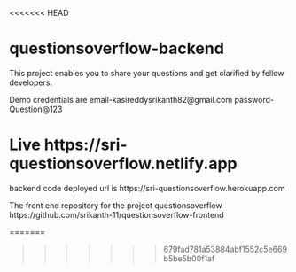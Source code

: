 <<<<<<< HEAD
# questionsoverflow-backend
<p>This project enables you to share your questions and get clarified by fellow developers.<p>
<p>Demo credentials are email-kasireddysrikanth82@gmail.com password-Question@123</p>
<h1>Live https://sri-questionsoverflow.netlify.app</h1>
<p>backend code deployed url is https://sri-questionsoverflow.herokuapp.com
<p>The front end repository for the project questionsoverflow https://github.com/srikanth-11/questionsoverflow-frontend</p>
=======

>>>>>>> 679fad781a53884abf1552c5e669b5be5b00f1af
